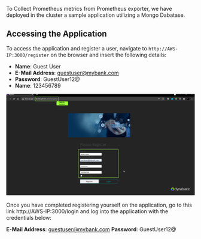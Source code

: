 
To Collect Prometheus metrics from Prometheus exporter, we have deployed in the cluster a sample application utilizing a Mongo Dabatase.

## Accessing the Application
To access the application and register a user, navigate to `http://AWS-IP:3000/register` on the browser and insert the following details:

* **Name**: Guest User
* **E-Mail Address**: guestuser@mybank.com
* **Password**: GuestUser12@
* **Name**: 123456789

![image](../../../assets/images/register-user-app.png)

Once you have completed registering yourself on the application, go to this link http://AWS-IP:3000/login and log into the application with the credentials below:

**E-Mail Address**: guestuser@mybank.com
**Password**: GuestUser12@

<!-- ------------------------ -->
